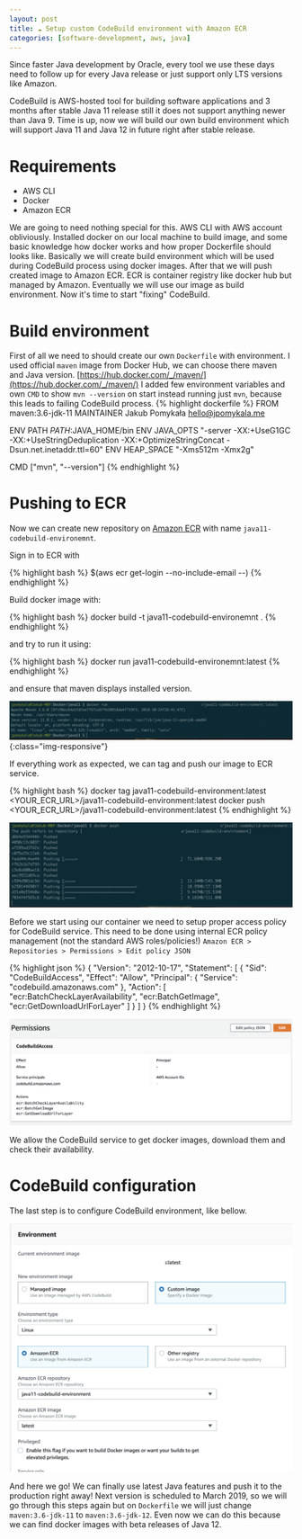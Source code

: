 ```yaml
---
layout: post
title: ☁️ Setup custom CodeBuild environment with Amazon ECR
categories: [software-development, aws, java]
---
```


Since faster Java development by Oracle, every tool we use these days 
need to follow up for every Java release or just support only LTS versions like Amazon.

CodeBuild is AWS-hosted tool for building software applications and 3 months after stable 
Java 11 release still it does not support anything newer than Java 9. Time is up, now we will build 
our own build environment which will support Java 11 and Java 12 in future right after stable release.

# Requirements

- AWS CLI
- Docker
- Amazon ECR

We are going to need nothing special for this. AWS CLI with AWS account obliviously. Installed docker on 
our local machine to build image, and some basic knowledge how docker works and how proper Dockerfile should looks like.
Basically we will create build environment which will be used during CodeBuild process using docker images.
After that we will push created image to Amazon ECR. ECR is container registry like docker hub but managed by Amazon.
Eventually we will use our image as build environment. 
Now it's time to start "fixing" CodeBuild.


# Build environment

First of all we need to should create our own `Dockerfile` with environment. 
I used official `maven` image from Docker Hub, we can choose there maven and Java version.
[https://hub.docker.com/_/maven/](https://hub.docker.com/_/maven/)
I added few environment variables and own `CMD` to show `mvn --version` on start instead running just `mvn`, 
because this leads to failing CodeBuild process.
{% highlight dockerfile %}
FROM maven:3.6-jdk-11
MAINTAINER Jakub Pomykała <hello@jpomykala.me>

ENV PATH                   $PATH:$JAVA_HOME/bin
ENV JAVA_OPTS              "-server -XX:+UseG1GC -XX:+UseStringDeduplication -XX:+OptimizeStringConcat -Dsun.net.inetaddr.ttl=60"
ENV HEAP_SPACE             "-Xms512m -Xmx2g"

CMD ["mvn", "--version"]
{% endhighlight %}

# Pushing to ECR

Now we can create new repository on [Amazon ECR](https://eu-west-1.console.aws.amazon.com/ecr/repositories?region=eu-west-1) 
with name `java11-codebuild-environemnt`.

Sign in to ECR with
 
{% highlight bash %}
$(aws ecr get-login --no-include-email --<YOUR REGION>)
{% endhighlight %}

Build docker image with:

{% highlight bash %}
docker build -t java11-codebuild-environemnt .
{% endhighlight %}

and try to run it using:

{% highlight bash %}
docker run java11-codebuild-environemnt:latest
{% endhighlight %}

and ensure that maven displays installed version.

![mvn version](/assets/2018-11-10/docker-run-mvn.png){:class="img-responsive"}


If everything work as expected, we can tag and push our image to ECR service.

{% highlight bash %}
docker tag java11-codebuild-environment:latest <YOUR_ECR_URL>/java11-codebuild-environment:latest
docker push <YOUR_ECR_URL>/java11-codebuild-environment:latest
{% endhighlight %}

![pushing to ecr](/assets/2018-11-10/pushing-to-ecr.png)

Before we start using our container we need to setup proper access policy for CodeBuild service.
This need to be done using internal ECR policy management (not the standard AWS roles/policies!)
`Amazon ECR > Repositories > Permissions > Edit policy JSON`

{% highlight json %}
{
  "Version": "2012-10-17",
  "Statement": [
    {
      "Sid": "CodeBuildAccess",
      "Effect": "Allow",
      "Principal": {
        "Service": "codebuild.amazonaws.com"
      },
      "Action": [
        "ecr:BatchCheckLayerAvailability",
        "ecr:BatchGetImage",
        "ecr:GetDownloadUrlForLayer"
      ]
    }
  ]
}
{% endhighlight %}

![pushing to ecr](/assets/2018-11-10/ecr-permissions.png)


We allow the CodeBuild service to get docker images, download them and check their availability.

# CodeBuild configuration
The last step is to configure CodeBuild environment, like bellow.

![pushing to ecr](/assets/2018-11-10/codebuild-environment.png)

And here we go! We can finally use latest Java features and push it to the production right away!
Next version is scheduled to March 2019, so we will go through this steps again but on `Dockerfile` 
we will just change `maven:3.6-jdk-11` to `maven:3.6-jdk-12`. Even now we can do this because we can find docker images
with beta releases of Java 12. 
